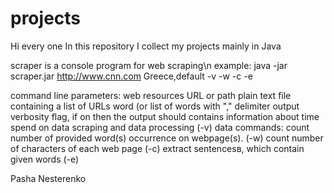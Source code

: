 projects
========
Hi every one 
In this repository I collect my projects mainly in Java

scraper 
is a console program for web scraping\n
example: java -jar scraper.jar http://www.cnn.com Greece,default -v -w -c -e  

  command line parameters:
    web resources URL or path plain text file containing a list of URLs
    word (or list of words with "," delimiter
    output verbosity flag,  if on then the output should contains information about time spend on data scraping and data         processing (-v)
  data commands:
		count number of provided word(s) occurrence on webpage(s). (-w)
		count number of characters of each web page (-c)
		extract sentencesв, which contain given words (-e)



Pasha Nesterenko
